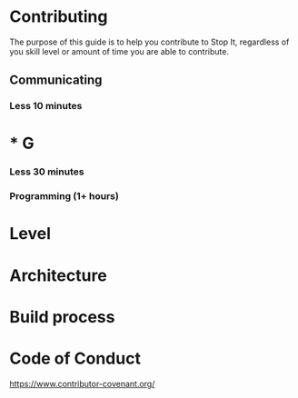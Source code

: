 # Contributing

The purpose of this guide is to help you contribute to Stop It, regardless of you skill level or amount of time you are able to contribute.

## Communicating
### Less 10 minutes
# * G
### Less 30 minutes

### Programming (1+ hours)

# Level
# Architecture
# Build process
# Code of Conduct
https://www.contributor-covenant.org/
